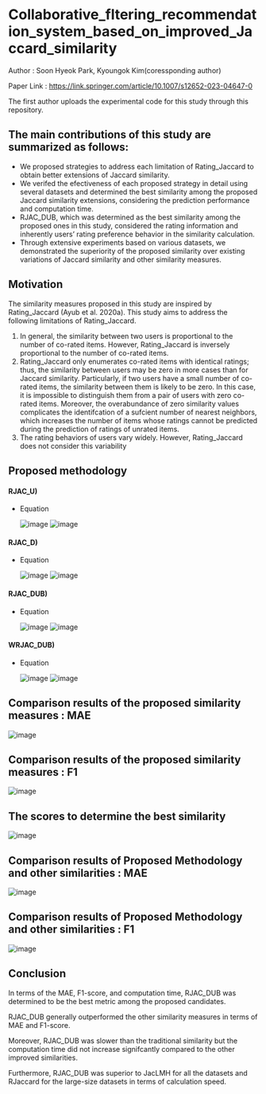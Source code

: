 # Collaborative_fltering_recommendation_system_based_on_improved_Jaccard_similarity
Author : Soon Hyeok Park, Kyoungok Kim(coressponding author)

Paper Link : https://link.springer.com/article/10.1007/s12652-023-04647-0

The first author uploads the experimental code for this study through this repository.

## The main contributions of this study are summarized as follows:
- We proposed strategies to address each limitation of Rating_Jaccard to obtain better extensions of Jaccard similarity.
- We verifed the efectiveness of each proposed strategy in detail using several datasets and determined the best similarity among the proposed Jaccard similarity extensions, considering the prediction performance and computation time.
- RJAC_DUB, which was determined as the best similarity among the proposed ones in this study, considered the rating information and inherently users’ rating preference behavior in the similarity calculation.
- Through extensive experiments based on various datasets, we demonstrated the superiority of the proposed similarity over existing variations of Jaccard similarity and other similarity measures.

## Motivation
The similarity measures proposed in this study are inspired by Rating_Jaccard (Ayub et al. 2020a). This study aims to address the following limitations of Rating_Jaccard. 
1. In general, the similarity between two users is proportional to the number of co-rated items. However, Rating_Jaccard is inversely proportional to the number of co-rated items.
2. Rating_Jaccard only enumerates co-rated items with identical ratings; thus, the similarity between users may be zero in more cases than for Jaccard similarity. Particularly, if two users have a small number of co-rated 
items, the similarity between them is likely to be zero. In this case, it is impossible to distinguish them from a pair of users with zero co-rated items. Moreover, the overabundance of zero similarity values complicates the identifcation of a sufcient number of nearest neighbors, which increases the number of items whose ratings cannot be predicted during the prediction of ratings of unrated items.
3. The rating behaviors of users vary widely. However, Rating_Jaccard does not consider this variability

## Proposed methodology
#### RJAC_U)
- Equation

  ![image](https://github.com/soonhp/Collaborative_fltering_recommendation_system_based_on_improved_Jaccard_similarity/assets/73877159/5248f0d7-faa2-4f13-ba38-5e5bd848be0e)
  ![image](https://github.com/soonhp/Collaborative_fltering_recommendation_system_based_on_improved_Jaccard_similarity/assets/73877159/35b6ebc8-f3fd-48bd-a0f3-427eca73e6ee)

#### RJAC_D)
- Equation

    ![image](https://github.com/soonhp/Collaborative_fltering_recommendation_system_based_on_improved_Jaccard_similarity/assets/73877159/6e306654-4d52-4ae6-8458-46064b422210)
    ![image](https://github.com/soonhp/Collaborative_fltering_recommendation_system_based_on_improved_Jaccard_similarity/assets/73877159/49ae2c53-3f83-41f2-8d6d-4b5c82cf60f4)


#### RJAC_DUB)
- Equation
  
    ![image](https://github.com/soonhp/Collaborative_fltering_recommendation_system_based_on_improved_Jaccard_similarity/assets/73877159/4900791a-a5b2-49f2-a473-f6e7d17ea2d8)
    ![image](https://github.com/soonhp/Collaborative_fltering_recommendation_system_based_on_improved_Jaccard_similarity/assets/73877159/3674a2db-7282-40a1-84f4-f8799d01af43)


#### WRJAC_DUB)
- Equation
  
    ![image](https://github.com/soonhp/Collaborative_fltering_recommendation_system_based_on_improved_Jaccard_similarity/assets/73877159/9ff39f48-af3d-488d-a005-cc94d7c1e451)
    ![image](https://github.com/soonhp/Collaborative_fltering_recommendation_system_based_on_improved_Jaccard_similarity/assets/73877159/873e8c74-f982-43c1-9c05-384ba10f0e10)



## Comparison results of the proposed similarity measures : MAE

![image](https://github.com/soonhp/Collaborative_fltering_recommendation_system_based_on_improved_Jaccard_similarity/assets/73877159/2e7cc9dd-d000-469d-a1ce-55c31f46bd16)


## Comparison results of the proposed similarity measures : F1

![image](https://github.com/soonhp/Collaborative_fltering_recommendation_system_based_on_improved_Jaccard_similarity/assets/73877159/db29959d-4a5d-4f88-b723-254a63391b52)


## The scores to determine the best similarity

![image](https://github.com/soonhp/Collaborative_fltering_recommendation_system_based_on_improved_Jaccard_similarity/assets/73877159/7f5d4262-940c-482a-9016-61ee8f770b00)

##  Comparison results of Proposed Methodology and other similarities : MAE

![image](https://github.com/soonhp/Collaborative_fltering_recommendation_system_based_on_improved_Jaccard_similarity/assets/73877159/9d70197a-8bec-4acf-8bcc-9497fdaf6cb7)


##  Comparison results of Proposed Methodology and other similarities : F1

![image](https://github.com/soonhp/Collaborative_fltering_recommendation_system_based_on_improved_Jaccard_similarity/assets/73877159/5f817bac-397c-45b5-8cec-223d13950e24)

## Conclusion
In terms of the MAE, F1-score, and computation time, RJAC_DUB was determined to be the best metric among the proposed candidates. 

RJAC_DUB generally outperformed the other similarity measures in terms of MAE and F1-score.

Moreover, RJAC_DUB was slower than the traditional similarity but the computation time did not increase signifcantly compared to  the other improved similarities.

Furthermore, RJAC_DUB was superior to JacLMH for all the datasets and RJaccard for the large-size datasets in terms of calculation speed.
